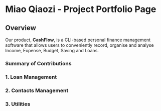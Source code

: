 # Miao Qiaozi - Project Portfolio Page

## Overview

Our product, **CashFlow**, is a CLI-based personal finance management software that allows users to conveniently record, organise and analyse Income, Expense, Budget, Saving and Loans.

### Summary of Contributions

### 1. Loan Management

### 2. Contacts Management

### 3. Utilities